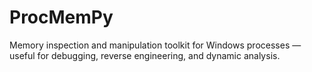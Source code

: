 # ProcMemPy
Memory inspection and manipulation toolkit for Windows processes — useful for debugging, reverse engineering, and dynamic analysis.
